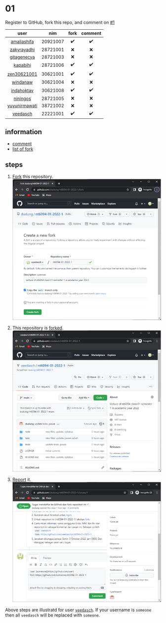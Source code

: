 # 01
Register to GitHub, fork this repo, and comment on [#1](https://github.com/dudung/nt6094-01-2022-1/issues/1)

user | nim | fork | comment
:-: | :-: | :-: | :-:
[amaliashifa](https://github.com/amaliashifa) | 20921007 | :heavy_check_mark: | :heavy_check_mark:
[zakyrayadhi](https://github.com/zakyrayadhi) | 28721001 | :x: | :x:
[gitagenecya](https://github.com/gitagenecya) | 28721003 | :x: | :x:
[kapabihi](https://github.com/kapabihi) | 28721006 | :heavy_check_mark: | :heavy_check_mark:
[zen30621001](https://github.com/zen30621001) | 30621001 | :heavy_check_mark: | :heavy_check_mark:
[windanaw](https://github.com/windanaw) | 30621004 | :x: | :x:
[indahoktav](https://github.com/indahoktav) | 30621008 | :heavy_check_mark:  | :heavy_check_mark: 
[niningos](https://github.com/niningos) | 28721005 | :x: | :x:
[yuyunirmawati](https://github.com/yuyunirmawati) | 38721002 | :x: | :x:
[veedasch](https://github.com/veedasch) | 22221001 | :heavy_check_mark: | :heavy_check_mark:


## information
+ [comment](https://github.com/dudung/nt6094-01-2022-1/issues/1)
+ [list of fork](https://github.com/dudung/nt6094-01-2022-1/network/members)


## steps
1. [Fork](https://github.com/dudung/nt6094-01-2022-1/fork) this repository.<br>
  ![](fork-20221004-1022a.png)

2. This repository is [forked](https://github.com/veedasch/nt6094-01-2022-1).<br>
  ![](fork-20221004-1022b.png)

3. [Report](https://github.com/dudung/nt6094-01-2022-1/issues/1) it.<br>
  ![](fork-20221004-1110.png)

Above steps are illustratd for user [`veedasch`](https://github.com/veedashc). If your username is `someone` then all `veedasch` will be replaced with `someone`.
